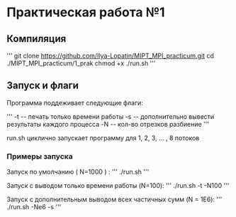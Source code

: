 # Практическая работа №1

## Компиляция 
'''
git clone https://github.com/Ilya-Lopatin/MIPT_MPI_practicum.git
cd ./MIPT_MPI_practicum/1_prak
chmod +x ./run.sh
'''

## Запуск и флаги
Программа поддеживает следующие флаги:

'''
-t  -- печать только времени работы
-s  -- дополнительно вывести результаты каждого процесса
-N  -- кол-во отрезков разбиение
'''

run.sh циклично запускает программу для 1, 2, 3, ... , 8 потоков

### Примеры запуска

Запуск по умолчанию ( N=1000 ) : 
'''
./run.sh 
'''

Запуск с выводом только времени работы (N=100):
'''
./run.sh -t -N100
'''

Запуск с дополнительным выводом всех частичных сумм (N = 1E6):
'''
./run.sh -Ne6 -s
'''





